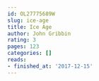 ```yaml
---
id: OL27775689W
slug: ice-age
title: Ice Age
author: John Gribbin
rating: 3
pages: 123
categories: []
reads:
- finished_at: '2017-12-15'
---
```


